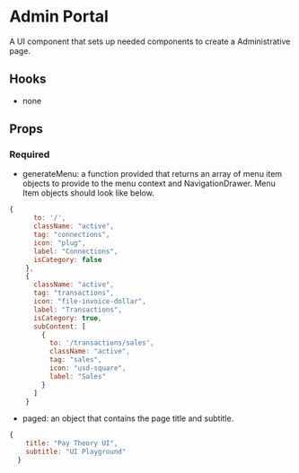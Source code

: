 # Admin Portal

A UI component that sets up needed components to create a Administrative page.

## Hooks

-   none

## Props

### Required

-   generateMenu: a function provided that returns an array of menu item objects to provide to the menu context and NavigationDrawer. Menu Item objects should look like below.

```jsx
{
      to: '/',
      className: "active",
      tag: "connections",
      icon: "plug",
      label: "Connections",
      isCategory: false
    },
    {
      className: "active",
      tag: "transactions",
      icon: "file-invoice-dollar",
      label: "Transactions",
      isCategory: true,
      subContent: [
        {
          to: '/transactions/sales',
          className: "active",
          tag: "sales",
          icon: "usd-square",
          label: "Sales"
        }
      ]
    }
```

-   paged: an object that contains the page title and subtitle.

```jsx
{
    title: "Pay Theory UI",
    subtitle: "UI Playground"
  }
```
